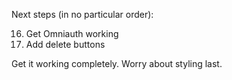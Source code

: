 Next steps (in no particular order):



16. Get Omniauth working
18. Add delete buttons


Get it working completely. Worry about styling last.
